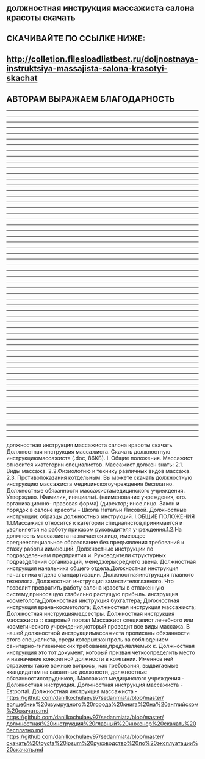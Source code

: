 должностная инструкция массажиста салона красоты скачать
--------------------------------------------------
СКАЧИВАЙТЕ ПО ССЫЛКЕ НИЖЕ:
--------------------------------------------------
http://colletion.filesloadlistbest.ru/doljnostnaya-instruktsiya-massajista-salona-krasotyi-skachat
--------------------------------------------------
АВТОРАМ ВЫРАЖАЕМ БЛАГОДАРНОСТЬ
--------------------------------------------------
--------------------------------------------------
--------------------------------------------------
--------------------------------------------------
--------------------------------------------------
--------------------------------------------------
--------------------------------------------------
--------------------------------------------------
--------------------------------------------------
--------------------------------------------------
--------------------------------------------------
--------------------------------------------------
--------------------------------------------------
--------------------------------------------------
--------------------------------------------------
--------------------------------------------------
--------------------------------------------------
--------------------------------------------------
--------------------------------------------------
--------------------------------------------------
--------------------------------------------------
--------------------------------------------------
--------------------------------------------------
--------------------------------------------------
--------------------------------------------------
--------------------------------------------------
--------------------------------------------------
--------------------------------------------------
--------------------------------------------------
--------------------------------------------------
--------------------------------------------------
--------------------------------------------------
--------------------------------------------------
--------------------------------------------------
--------------------------------------------------
--------------------------------------------------
--------------------------------------------------
--------------------------------------------------
--------------------------------------------------
--------------------------------------------------
--------------------------------------------------
--------------------------------------------------
--------------------------------------------------
--------------------------------------------------
--------------------------------------------------
--------------------------------------------------
--------------------------------------------------
--------------------------------------------------
--------------------------------------------------
--------------------------------------------------
--------------------------------------------------
--------------------------------------------------
--------------------------------------------------
--------------------------------------------------
--------------------------------------------------
--------------------------------------------------
--------------------------------------------------
--------------------------------------------------
--------------------------------------------------
должностная инструкция массажиста салона красоты скачать Должностная инструкция массажиста. Скачать должностную инструкциюмассажиста (.doc, 86КБ). I. Общие положения. Массажист относится ккатегории специалистов. Массажист должен знать: 2.1. Виды массажа. 2.2.Физиологию и технику различных видов массажа. 2.3. Противопоказания котдельным. Вы можете скачать должностную инструкцию массажиста медицинскогоучреждения бесплатно. Должностные обязанности массажистамедицинского учреждения. Утверждаю. (Фамилия, инициалы). (наименование учреждения, его. организационно- правовая форма) (директор; иное лицо. Закон и порядок в салоне красоты - Школа Натальи Лисовой. Должностные инструкции: образцы должностных инструкций. I.ОБЩИЕ ПОЛОЖЕНИЯ 1.1.Массажист относится к категории специалистов,принимается и увольняется на работу приказом руководителя учреждения.1.2.На должность массажиста назначается лицо, имеющее среднееспециальное образование без предъявления требований к стажу работы иимеющий. Должностные инструкции по подразделениям предприятия и. Руководители структурных подразделений организаций, менеджерысреднего звена. Должностная инструкция начальника общего отдела.Должностная инструкция начальника отдела стандартизации. Должностнаяинструкция главного технолога. Должностная инструкция заместителяглавного. Что позволит превратить работу салона красоты в отлаженную систему,приносящую стабильно растущую прибыль.  инструкция косметолога;Должностная инструкция бухгалтера; Должностная инструкция врача-косметолога; Должностная инструкция массажиста; Должностная инструкциямедсестры. Должностная инструкция массажиста :: кадровый портал
Массажист  специалист лечебного или косметического учреждения,который проводит все виды массажа. В нашей должностной инструкциимассажиста прописаны обязанности этого специалиста, среди которых:контроль за соблюдением санитарно-гигиенических требований,предъявляемых к. Должностная инструкция  это тот документ, который призван четкоопределить место и назначение конкретной должности в компании. Именнов ней отражены такие важные вопросы, как требования, выдвигаемые ккандидатам на вакантные должности, должностные обязанностисотрудников,. Массажист медицинского учреждения - Должностная инструкция. Должностная инструкция массажиста - Estportal. Должностная инструкция массажиста -
https://github.com/danilkochulaev97/sedanmiata/blob/master/волшебник%20изумрудного%20города%20книга%20на%20английском%20скачать.md
https://github.com/danilkochulaev97/sedanmiata/blob/master/должностная%20инструкция%20главный%20инженер%20скачать%20бесплатно.md
https://github.com/danilkochulaev97/sedanmiata/blob/master/скачать%20toyota%20ipsum%20руководство%20по%20эксплуатации%20скачать.md